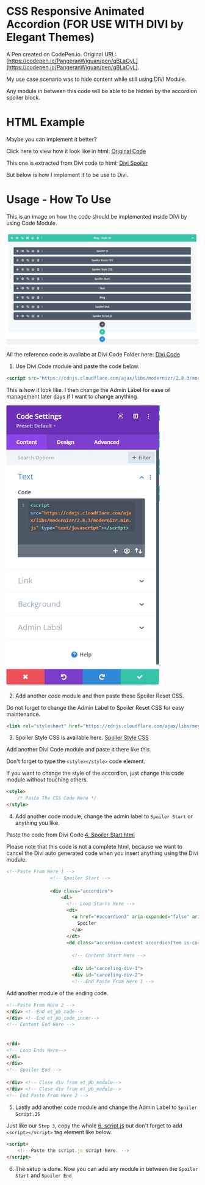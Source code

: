 # CSS Responsive Animated Accordion (FOR USE WITH DIVI by Elegant Themes)

A Pen created on CodePen.io. Original URL: [https://codepen.io/PangeranWiguan/pen/qBLaOyL](https://codepen.io/PangeranWiguan/pen/qBLaOyL).

My use case scenario was to hide content while still using DIVI Module.

Any module in between this code will be able to be hidden by the accordion spoiler block.


# HTML Example

Maybe you can implement it better?

Click here to view how it look like in html: [Original Code](/DIVI%20Accordion%20Modular%20Code/original-code/index.html)

This one is extracted from Divi code to html: [Divi Spoiler](/DIVI%20Accordion%20Modular%20Code/Divi%20Spoiler.html)

But below is how I implement it to be use to Divi.

# Usage - How To Use

This is an image on how the code should be implemented inside DiVi by using Code Module.

![Divi Code Module Structure](/DIVI%20Accordion%20Modular%20Code/img/divi-code-structure.png)

All the reference code is availabe at Divi Code Folder here: [Divi Code](/DIVI%20Accordion%20Modular%20Code/Divi%20Code/)

1. Use Divi Code module and paste the code below.

```html
<script src="https://cdnjs.cloudflare.com/ajax/libs/modernizr/2.8.3/modernizr.min.js" type="text/javascript"></script>
```

This is how it look like.
I then change the Admin Label for ease of management later days if I want to change anything.

![Spoiler JS](/DIVI%20Accordion%20Modular%20Code/img/Spoiler%20JS.png)

2. Add another code module and then paste these Spoiler Reset CSS.

Do not forget to change the Admin Label to Spoiler Reset CSS for easy maintenance.

```html
<link rel="stylesheet" href="https://cdnjs.cloudflare.com/ajax/libs/meyer-reset/2.0/reset.min.css">
```

3. Spoiler Style CSS is available here.
[Spoiler Style CSS](/DIVI%20Accordion%20Modular%20Code/Divi%20Code/3.%20style.css)

Add another Divi Code module and paste it there like this.

Don't forget to type the `<style></style>` code element.

If you want to change the style of the accordion, just change this code module without touching others.

```html
<style>
	/* Paste The CSS Code Here */
</style>
```

4. Add another code module, change the admin label to `Spoiler Start` or anything you like.

Paste the code from Divi Code [4. Spoiler Start.html](/DIVI%20Accordion%20Modular%20Code/Divi%20Code/4.%20Spoiler%20Start.html)

Please note that this code is not a complete html, because we want to cancel the Divi auto generated code when you insert anything using the Divi module.

```html
<!--Paste From Here 1 -->
				<!-- Spoiler Start -->

				<div class="accordion">
					<dl>
					  <!-- Loop Starts Here -->
					  <dt>
					    <a href="#accordion3" aria-expanded="false" aria-controls="accordion3" class="accordion-title accordionTitle js-accordionTrigger">
					      Spoiler
					    </a>
					  </dt>
					  <dd class="accordion-content accordionItem is-collapsed" id="accordion3" aria-hidden="true">
					    
					    <!-- Content Start Here -->

					    <div id="canceling-div-1">
						<div id="canceling-div-2">
					    <!-- End Paste From Here 1 -->
```

Add another module of the ending code.

```html
<!--Paste From Here 2 -->
</div> <!--End et_pb_code-->
</div> <!--End et_pb_code_inner-->
<!-- Content End Here -->


</dd>
<!-- Loop Ends Here-->
</dl>
</div>
<!-- Spoiler End -->

</div> <!-- Close div from et_pb_module-->
</div> <!-- Close div from et_pb_module-->
<!-- End Paste From Here 2 -->
```

5. Lastly add another code module and change the Admin Label to `Spoiler Script.JS`

Just like our `Step 3`, copy the whole [6. script.js](/DIVI%20Accordion%20Modular%20Code/Divi%20Code/6.%20script.js) but don't forget to add `<script></script>` tag element like below.

```html
<script>
	<!-- Paste the script.js script here. -->
</script>
```

6. The setup is done. Now you can add any module in between the `Spoiler Start` and `Spoiler End`
